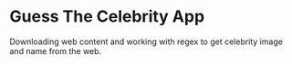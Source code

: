 # Guess The Celebrity App
Downloading web content and working with regex to get celebrity image and name from the web.
